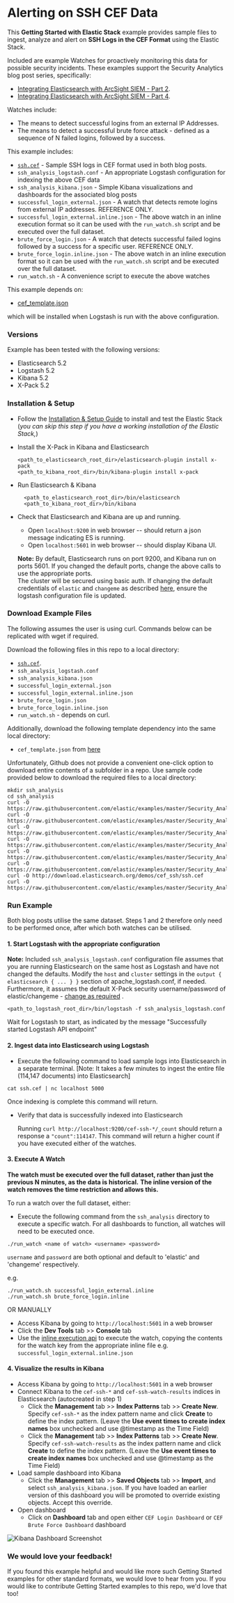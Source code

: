 # Alerting on SSH CEF Data

This **Getting Started with Elastic Stack** example provides sample files to ingest, analyze and alert on **SSH Logs in the CEF Format** using the Elastic Stack. 

Included are example Watches for proactively monitoring this data for possible security incidents.  These examples support the Security Analytics blog post series, specifically:
 
* [Integrating Elasticsearch with ArcSight SIEM - Part 2](https://elastic.co/blog/integrating-elasticsearch-with-arcsight-siem-part-2).
* [Integrating Elasticsearch with ArcSight SIEM - Part 4](https://elastic.co/blog/integrating-elasticsearch-with-arcsight-siem-part-4).  

Watches include:

* The means to detect successful logins from an external IP Addresses.
* The means to detect a successful brute force attack - defined as a sequence of N failed logins, followed by a success.

This example includes:

- [`ssh.cef`](http://download.elasticsearch.org/demos/cef_ssh/ssh.cef) - Sample SSH logs in CEF format used in both blog posts.
- `ssh_analysis_logstash.conf` - An appropriate Logstash configuration for indexing the above CEF data
- `ssh_analysis_kibana.json` - Simple Kibana visualizations and dashboards for the associated blog posts
- `successful_login_external.json` -  A watch that detects remote logins from external IP addresses. REFERENCE ONLY. 
- `successful_login_external.inline.json` - The above watch in an inline execution format so it can be used with the `run_watch.sh` script and be executed over the full dataset.
- `brute_force_login.json` -  A watch that detects successful failed logins followed by a success for a specific user. REFERENCE ONLY. 
- `brute_force_login.inline.json` - The above watch in an inline execution format so it can be used with the `run_watch.sh` script and be executed over the full dataset.
- `run_watch.sh` - A convenience script to execute the above watches

This example depends on:

- [cef_template.json](https://github.com/elastic/examples/blob/master/Security_Analytics/cef_demo/logstash/pipeline/cef_template.json) 

which will be installed when Logstash is run with the above configuration.

### Versions

Example has been tested with the following versions:

- Elasticsearch 5.2
- Logstash 5.2
- Kibana 5.2
- X-Pack 5.2

### Installation & Setup

* Follow the [Installation & Setup Guide](https://github.com/elastic/examples/blob/master/Installation%20and%20Setup.md) to install and test the Elastic Stack (*you can skip this step if you have a working installation of the Elastic Stack,*)


* Install the X-Pack in Kibana and Elasticsearch 

  ```shell
  <path_to_elasticsearch_root_dir>/elasticsearch-plugin install x-pack
  <path_to_kibana_root_dir>/bin/kibana-plugin install x-pack
  ```

* Run Elasticsearch & Kibana
  ```shell
    <path_to_elasticsearch_root_dir>/bin/elasticsearch
    <path_to_kibana_root_dir>/bin/kibana
    ```

* Check that Elasticsearch and Kibana are up and running.
  - Open `localhost:9200` in web browser -- should return a json message indicating ES is running.
  - Open `localhost:5601` in web browser -- should display Kibana UI.

  **Note:** By default, Elasticsearch runs on port 9200, and Kibana run on ports 5601. If you changed the default ports, change the above calls to use the appropriate ports.  
  The cluster will be secured using basic auth. If changing the default credentials of `elastic` and `changeme` as described [here](https://www.elastic.co/guide/en/x-pack/current/security-getting-started.html), ensure the logstash configuration file is updated.

### Download Example Files

The following assumes the user is using curl. Commands below can be replicated with wget if required.

Download the following files in this repo to a local directory:

- [`ssh.cef`](http://download.elasticsearch.org/demos/cef_ssh/ssh.cef).  
- `ssh_analysis_logstash.conf`
- `ssh_analysis_kibana.json`
- `successful_login_external.json`
- `successful_login_external.inline.json`
- `brute_force_login.json`
- `brute_force_login.inline.json`
- `run_watch.sh` - depends on curl.

Additionally, download the following template dependency into the same local directory:

- `cef_template.json` from [here](https://github.com/elastic/examples/blob/master/Security_Analytics/cef_demo/logstash/pipeline/cef_template.json)

Unfortunately, Github does not provide a convenient one-click option to download entire contents of a subfolder in a repo. Use sample code provided below to download the required files to a local directory:

```shell
mkdir ssh_analysis
cd ssh_analysis
curl -O https://raw.githubusercontent.com/elastic/examples/master/Security_Analytics/ssh_analysis/ssh_analysis_logstash.conf
curl -O https://raw.githubusercontent.com/elastic/examples/master/Security_Analytics/ssh_analysis/successful_login_external.json
curl -O https://raw.githubusercontent.com/elastic/examples/master/Security_Analytics/ssh_analysis/successful_login_external.inline.json
curl -O https://raw.githubusercontent.com/elastic/examples/master/Security_Analytics/ssh_analysis/brute_force_login.json
curl -O https://raw.githubusercontent.com/elastic/examples/master/Security_Analytics/ssh_analysis/brute_force_login.inline.json
curl -O https://raw.githubusercontent.com/elastic/examples/master/Security_Analytics/ssh_analysis/ssh_analysis_kibana.json
curl -O http://download.elasticsearch.org/demos/cef_ssh/ssh.cef
curl -O https://raw.githubusercontent.com/elastic/examples/master/Security_Analytics/cef_demo/logstash/pipeline/cef_template.json
```


### Run Example

Both blog posts utilise the same dataset.  Steps 1 and 2 therefore only need to be performed once, after which both watches can be utilised.

#### 1. Start Logstash with the appropriate configuration

**Note:** Included `ssh_analysis_logstash.conf` configuration file assumes that you are running Elasticsearch on the same host as Logstash and have not changed the defaults. Modify the `host` and `cluster` settings in the `output { elasticsearch { ... } }`   section of apache_logstash.conf, if needed. Furthermore, it assumes the default X-Pack security username/password of elastic/changeme - [change as required](https://github.com/elastic/examples/blob/master/Security_Analytics/ssh_analysis/ssh_analysis_logstash.conf#L42-L43) .

```shell
<path_to_logstash_root_dir>/bin/logstash -f ssh_analysis_logstash.conf
```

Wait for Logstash to start, as indicated by the message "Successfully started Logstash API endpoint"

#### 2. Ingest data into Elasticsearch using Logstash

* Execute the following command to load sample logs into Elasticsearch in a separate terminal. [Note: It takes a few minutes to ingest the entire file (114,147 documents) into Elasticsearch]

```shell
cat ssh.cef | nc localhost 5000
```

Once indexing is complete this command will return.

* Verify that data is successfully indexed into Elasticsearch

  Running `curl http://localhost:9200/cef-ssh-*/_count` should return a response a `"count":114147`.  This command will return a higher count if you have executed either of the watches.


#### 3. Execute A Watch

**The watch must be executed over the full dataset, rather than just the previous N minutes, as the data is historical.**
**The inline version of the watch removes the time restriction and allows this.**

To run a watch over the full dataset, either:

* Execute the following command from the `ssh_analysis` directory to execute a specific watch.  For all dashboards to function, all watches will need to be executed once.

```shell
./run_watch <name of watch> <username> <password>
```

`username` and `password` are both optional and default to 'elastic' and 'changeme' respectively.

e.g.

```shell
./run_watch.sh successful_login_external.inline
./run_watch.sh brute_force_login.inline
```


OR MANUALLY

* Access Kibana by going to `http://localhost:5601` in a web browser
* Click the **Dev Tools** tab >> **Console** tab
* Use the [inline execution api](https://www.elastic.co/guide/en/x-pack/5.1/watcher-api-execute-watch.html#watcher-api-execute-inline-watch) to execute the watch, copying the contents for the watch key from the appropriate inline file e.g. `successful_login_external.inline.json`

#### 4. Visualize the results in Kibana

* Access Kibana by going to `http://localhost:5601` in a web browser
* Connect Kibana to the `cef-ssh-*` and `cef-ssh-watch-results` indices in Elasticsearch (autocreated in step 1)
    * Click the **Management** tab >> **Index Patterns** tab >> **Create New**. Specify `cef-ssh-*` as the index pattern name and click **Create** to define the index pattern. (Leave the **Use event times to create index names** box unchecked and use @timestamp as the Time Field)
    * Click the **Management** tab >> **Index Patterns** tab >> **Create New**. Specify `cef-ssh-watch-results` as the index pattern name and click **Create** to define the index pattern. (Leave the **Use event times to create index names** box unchecked and use @timestamp as the Time Field)
* Load sample dashboard into Kibana
    * Click the **Management** tab >> **Saved Objects** tab >> **Import**, and select `ssh_analysis_kibana.json`. If you have loaded an earlier version of this dashboard you will be promoted to override existing objects. Accept this override.
* Open dashboard
    * Click on **Dashboard** tab and open either `CEF Login Dashboard` or `CEF Brute Force Dashboard` dashboard

![Kibana Dashboard Screenshot](https://cloud.githubusercontent.com/assets/12695796/21771118/08339dd0-d67e-11e6-9fdf-9473ddd3e1f6.png)

### We would love your feedback!
If you found this example helpful and would like more such Getting Started examples for other standard formats, we would love to hear from you. If you would like to contribute Getting Started examples to this repo, we'd love that too!
